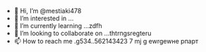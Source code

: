 - 👋 Hi, I’m @mestiaki478
- 👀 I’m interested in ...
- 🌱 I’m currently learning ...zdfh
- 💞️ I’m looking to collaborate on ...thtrпgsregteru 
- 📫 How to reach me .g534..562143423
7 mj g ewrgewне рпарт
<!---u67t uykuuy
mestiaki478/mestiaki478 is a ✨ special ✨ repository because its `README.md` (this file) appears on your GitHub profile.
You can click the Preview link to take a look at your changes.
--->

